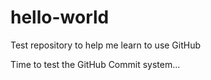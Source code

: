 # hello-world
Test repository to help me learn to use GitHub

Time to test the GitHub Commit system...

